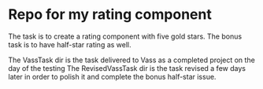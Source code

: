 # Repo for my rating component

The task is to create a rating component with five gold stars.
The bonus task is to have half-star rating as well.

The VassTask dir is the task delivered to Vass as a completed project on the day of the testing
The RevisedVassTask dir is the task revised a few days later in order to polish it and complete the bonus half-star issue.
